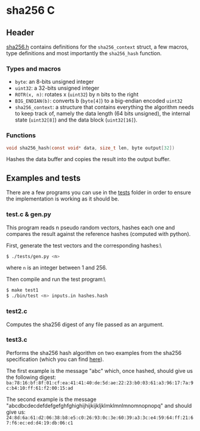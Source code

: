 # sha256 C

## Header

[sha256.h](src/sha256.h) contains definitions for the `sha256_context` struct, a few macros, type definitions and most importantly the `sha256_hash` function.

### Types and macros

- `byte`: an 8-bits unsigned integer
- `uint32`: a 32-bits unsigned integer
- `ROTR(x, n)`: rotates x (`uint32`) by n bits to the right
- `BIG_ENDIAN(b)`: converts b (`byte[4]`) to a big-endian encoded `uint32`
- `sha256_context`: a structure that contains everything the algorithm needs to keep track of, namely the data length (64 bits unsigned), the internal state (`uint32[8]`) and the data block (`uint32[16]`).

### Functions

```C
void sha256_hash(const void* data, size_t len, byte output[32])
```
Hashes the data buffer and copies the result into the output buffer.

## Examples and tests

There are a few programs you can use in the [tests](tests) folder in order to ensure the implementation
is working as it should be.

### test.c & gen.py

This program reads n pseudo random vectors, hashes each one and compares the result against the reference hashes 
(computed with python).

First, generate the test vectors and the corresponding hashes:\
```bash
$ ./tests/gen.py <n>
```
where `n` is an integer between 1 and 256.

Then compile and run the test program:\
```bash
$ make test1
$ ./bin/test <n> inputs.in hashes.hash
```

### test2.c

Computes the sha256 digest of any file passed as an argument.

### test3.c

Performs the sha256 hash algorithm on two examples from the sha256 specification (which you 
can find [here](https://csrc.nist.gov/csrc/media/publications/fips/180/2/archive/2002-08-01/documents/fips180-2.pdf)).

The first example is the message "abc" which, once hashed, should give us the following digest:\
`ba:78:16:bf:8f:01:cf:ea:41:41:40:de:5d:ae:22:23:b0:03:61:a3:96:17:7a:9c:b4:10:ff:61:f2:00:15:ad`

The second example is the message "abcdbcdecdefdefgefghfghighijhijkijkljklmklmnlmnomnopnopq" and should give us:\
`24:8d:6a:61:d2:06:38:b8:e5:c0:26:93:0c:3e:60:39:a3:3c:e4:59:64:ff:21:67:f6:ec:ed:d4:19:db:06:c1`